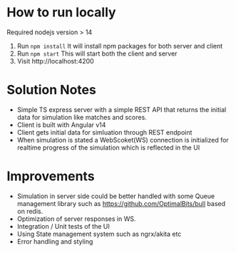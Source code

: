 # How to run locally

Required nodejs version > 14

1. Run `npm install`
   It will install npm packages for both server and client
2. Run `npm start`
   This will start both the client and server
3. Visit http://localhost:4200

# Solution Notes

- Simple TS express server with a simple REST API that returns the initial data for simulation like matches and scores.
- Client is built with Angular v14
- Client gets initial data for simluation through REST endpoint
- When simulation is stated a WebScoket(WS) connection is initialized for realtime progress of the simulation which is reflected in the UI

# Improvements

- Simulation in server side could be better handled with some Queue management library such as https://github.com/OptimalBits/bull based on redis.
- Optimization of server responses in WS.
- Integration / Unit tests of the UI
- Using State management system such as ngrx/akita etc
- Error handling and styling
